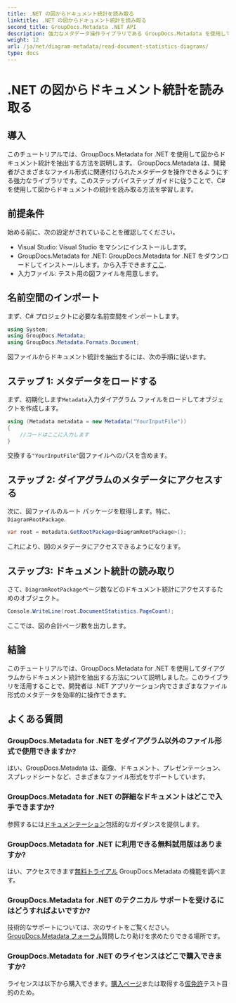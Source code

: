 ```yaml
---
title: .NET の図からドキュメント統計を読み取る
linktitle: .NET の図からドキュメント統計を読み取る
second_title: GroupDocs.Metadata .NET API
description: 強力なメタデータ操作ライブラリである GroupDocs.Metadata を使用して、.NET のダイアグラムからドキュメント統計を抽出する方法を学習します。
weight: 12
url: /ja/net/diagram-metadata/read-document-statistics-diagrams/
type: docs
---
```

# .NET の図からドキュメント統計を読み取る

## 導入
このチュートリアルでは、GroupDocs.Metadata for .NET を使用して図からドキュメント統計を抽出する方法を説明します。 GroupDocs.Metadata は、開発者がさまざまなファイル形式に関連付けられたメタデータを操作できるようにする強力なライブラリです。このステップバイステップ ガイドに従うことで、C# を使用して図からドキュメントの統計を読み取る方法を学習します。
## 前提条件
始める前に、次の設定がされていることを確認してください。
- Visual Studio: Visual Studio をマシンにインストールします。
-  GroupDocs.Metadata for .NET: GroupDocs.Metadata for .NET をダウンロードしてインストールします。から入手できます[ここ](https://releases.groupdocs.com/metadata/net/).
- 入力ファイル: テスト用の図ファイルを用意します。

## 名前空間のインポート
まず、C# プロジェクトに必要な名前空間をインポートします。
```csharp
using System;
using GroupDocs.Metadata;
using GroupDocs.Metadata.Formats.Document;
```

図ファイルからドキュメント統計を抽出するには、次の手順に従います。
## ステップ 1: メタデータをロードする
まず、初期化します`Metadata`入力ダイアグラム ファイルをロードしてオブジェクトを作成します。
```csharp
using (Metadata metadata = new Metadata("YourInputFile"))
{
    //コードはここに入力します
}
```
交換する`"YourInputFile"`図ファイルへのパスを含めます。
## ステップ 2: ダイアグラムのメタデータにアクセスする
次に、図ファイルのルート パッケージを取得します。特に、`DiagramRootPackage`.
```csharp
var root = metadata.GetRootPackage<DiagramRootPackage>();
```
これにより、図のメタデータにアクセスできるようになります。
## ステップ3: ドキュメント統計の読み取り
さて、`DiagramRootPackage`ページ数などのドキュメント統計にアクセスするためのオブジェクト。
```csharp
Console.WriteLine(root.DocumentStatistics.PageCount);
```
ここでは、図の合計ページ数を出力します。

## 結論
このチュートリアルでは、GroupDocs.Metadata for .NET を使用してダイアグラムからドキュメント統計を抽出する方法について説明しました。このライブラリを活用することで、開発者は .NET アプリケーション内でさまざまなファイル形式のメタデータを効率的に操作できます。

## よくある質問
### GroupDocs.Metadata for .NET をダイアグラム以外のファイル形式で使用できますか?
はい、GroupDocs.Metadata は、画像、ドキュメント、プレゼンテーション、スプレッドシートなど、さまざまなファイル形式をサポートしています。
### GroupDocs.Metadata for .NET の詳細なドキュメントはどこで入手できますか?
参照するには[ドキュメンテーション](https://tutorials.groupdocs.com/metadata/net/)包括的なガイダンスを提供します。
### GroupDocs.Metadata for .NET に利用できる無料試用版はありますか?
はい、アクセスできます[無料トライアル](https://releases.groupdocs.com/) GroupDocs.Metadata の機能を調べます。
### GroupDocs.Metadata for .NET のテクニカル サポートを受けるにはどうすればよいですか?
技術的なサポートについては、次のサイトをご覧ください。[GroupDocs.Metadata フォーラム](https://forum.groupdocs.com/c/metadata/14)質問したり助けを求めたりできる場所です。
### GroupDocs.Metadata for .NET のライセンスはどこで購入できますか?
ライセンスは以下から購入できます。[購入ページ](https://purchase.groupdocs.com/buy)または取得する[仮免許](https://purchase.groupdocs.com/temporary-license/)テスト目的のため。